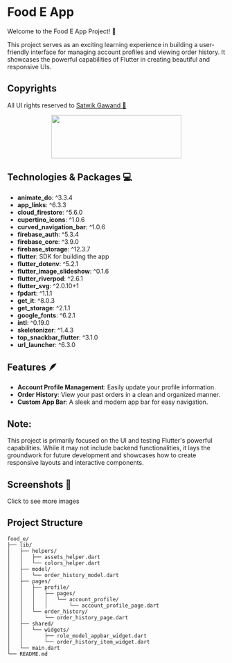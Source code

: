 # Food E App
Welcome to the Food E App Project! 🎉

This project serves as an exciting learning experience in building a user-friendly interface for managing account profiles and viewing order history. It showcases the powerful capabilities of Flutter in creating beautiful and responsive UIs.

## Copyrights
All UI rights reserved to [Satwik Gawand 🦄](https://bento.me/satwikgawand)
<div align='center'>
   <a href="https://bento.me/satwikgawand"><img src="screen_shots\copy_rights.svg" align="center" height="100" width="300" ></a>
</div>

## Technologies & Packages 💻
- **animate_do**: ^3.3.4
- **app_links**: ^6.3.3
- **cloud_firestore**: ^5.6.0
- **cupertino_icons**: ^1.0.6
- **curved_navigation_bar**: ^1.0.6
- **firebase_auth**: ^5.3.4
- **firebase_core**: ^3.9.0
- **firebase_storage**: ^12.3.7
- **flutter**: SDK for building the app
- **flutter_dotenv**: ^5.2.1
- **flutter_image_slideshow**: ^0.1.6
- **flutter_riverpod**: ^2.6.1
- **flutter_svg**: ^2.0.10+1
- **fpdart**: ^1.1.1
- **get_it**: ^8.0.3
- **get_storage**: ^2.1.1
- **google_fonts**: ^6.2.1
- **intl**: ^0.19.0
- **skeletonizer**: ^1.4.3
- **top_snackbar_flutter**: ^3.1.0
- **url_launcher**: ^6.3.0

## Features 🪶
- **Account Profile Management**: Easily update your profile information.
- **Order History**: View your past orders in a clean and organized manner.
- **Custom App Bar**: A sleek and modern app bar for easy navigation.

## Note:
This project is primarily focused on the UI and testing Flutter's powerful capabilities. While it may not include backend functionalities, it lays the groundwork for future development and showcases how to create responsive layouts and interactive components.

## Screenshots 📸
Click to see more images

## Project Structure

```plaintext
food_e/
├── lib/
│   ├── helpers/
│   │   ├── assets_helper.dart
│   │   └── colors_helper.dart
│   ├── model/
│   │   └── order_history_model.dart
│   ├── pages/
│   │   ├── profile/
│   │   │   ├── pages/
│   │   │   │   └── account_profile/
│   │   │   │       └── account_profile_page.dart
│   │   └── order_history/
│   │       └── order_history_page.dart
│   ├── shared/
│   │   └── widgets/
│   │       ├── role_model_appbar_widget.dart
│   │       └── order_history_item_widget.dart
│   └── main.dart
└── README.md